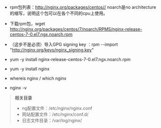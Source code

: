 - rpm包列表：<http://nginx.org/packages/centos//>  noarch是no architecture的缩写，说明这个包可以在各个不同的cpu上使用。

- 下载rpm包，wget http://nginx.org/packages/centos/7/noarch/RPMS/nginx-release-centos-7-0.el7.ngx.noarch.rpm

- （这步不是必须）导入GPG signing key ：rpm --import "http://nginx.org/keys/nginx_signing.key"

- yum -y install nginx-release-centos-7-0.el7.ngx.noarch.rpm

- yum -y install nginx

- whereis nginx / which nginx

- nginx -v
 
> **相关目录**
> - ng配置文件：/etc/nginx/nginx.conf
> - 网站配置文件：/etc/nginx/conf.d/
> - 日志文件目录：/var/log/nginx/
